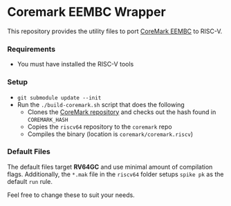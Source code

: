 Coremark EEMBC Wrapper
======================

This repository provides the utility files to port [CoreMark EEMBC](https://www.eembc.org/coremark/) to RISC-V.

### Requirements

  - You must have installed the RISC-V tools

### Setup

  - `git submodule update --init`
  - Run the `./build-coremark.sh` script that does the following
    - Clones the [CoreMark repository](https://github.com/eembc/coremark) and checks out the hash found in `COREMARK_HASH`
    - Copies the `riscv64` repository to the `coremark` repo
    - Compiles the binary (location is `coremark/coremark.riscv`)

### Default Files

The default files target **RV64GC** and use minimal amount of compilation flags. Additionally, the `*.mak` file in the `riscv64`
folder setups `spike pk` as the default `run` rule.

Feel free to change these to suit your needs.
